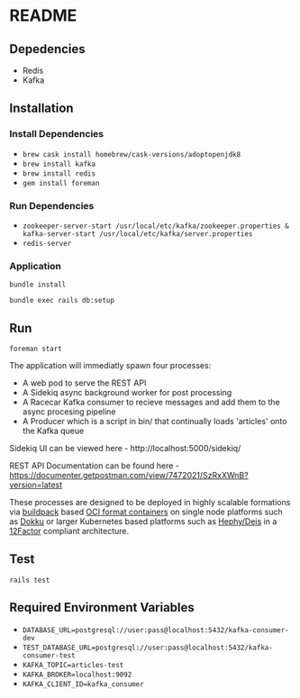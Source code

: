 # README

## Depedencies

* Redis
* Kafka

## Installation

### Install Dependencies
* `brew cask install homebrew/cask-versions/adoptopenjdk8`
* `brew install kafka`
* `brew install redis`
* `gem install foreman`

### Run Dependencies
* `zookeeper-server-start /usr/local/etc/kafka/zookeeper.properties & kafka-server-start /usr/local/etc/kafka/server.properties`
* `redis-server`

### Application

`bundle install`

`bundle exec rails db:setup`

## Run
`foreman start`

The application will immediatly spawn four processes: 
* A web pod to serve the REST API
* A Sidekiq async background worker for post processing
* A Racecar Kafka consumer to recieve messages and add them to the async procesing pipeline
* A Producer which is a script in bin/ that continually loads 'articles' onto the Kafka queue

Sidekiq UI can be viewed here - http://localhost:5000/sidekiq/

REST API Documentation can be found here - https://documenter.getpostman.com/view/7472021/SzRxXWnB?version=latest

These processes are designed to be deployed in highly scalable formations via [buildpack](https://www.buildpacks.io) based [OCI format containers](https://github.com/opencontainers/image-spec) on single node platforms such as [Dokku](http://dokku.viewdocs.io/dokku/) or larger Kubernetes based platforms such as [Hephy/Deis](https://github.com/teamhephy/workflow) in a [12Factor](https://12factor.net) compliant architecture.

## Test
`rails test`

## Required Environment Variables

* `DATABASE_URL=postgresql://user:pass@localhost:5432/kafka-consumer-dev`
* `TEST_DATABASE_URL=postgresql://user:pass@localhost:5432/kafka-consumer-test`
* `KAFKA_TOPIC=articles-test`
* `KAFKA_BROKER=localhost:9092`
* `KAFKA_CLIENT_ID=kafka_consumer`

